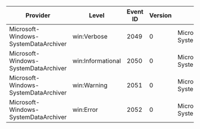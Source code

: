 Provider                              |  Level              |  Event ID  |  Version  |  Channel                                          |  Task  |  Opcode  |  Keyword  |  Message
--------------------------------------|---------------------|------------|-----------|---------------------------------------------------|--------|----------|-----------|---------
Microsoft-Windows-SystemDataArchiver  |  win:Verbose        |  2049      |  0        |  Microsoft-Windows-SystemDataArchiver/Diagnostic  |        |          |           |
Microsoft-Windows-SystemDataArchiver  |  win:Informational  |  2050      |  0        |  Microsoft-Windows-SystemDataArchiver/Diagnostic  |        |          |           |
Microsoft-Windows-SystemDataArchiver  |  win:Warning        |  2051      |  0        |  Microsoft-Windows-SystemDataArchiver/Diagnostic  |        |          |           |
Microsoft-Windows-SystemDataArchiver  |  win:Error          |  2052      |  0        |  Microsoft-Windows-SystemDataArchiver/Diagnostic  |        |          |           |